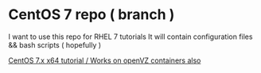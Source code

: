 CentOS 7 repo ( branch )
==================================

I want to use this repo for RHEL 7 tutorials
It will contain configuration files && bash scripts ( hopefully )


[CentOS 7.x x64 tutorial / Works on openVZ containers also](https://github.com/cybernet/linux/blob/centos7/tutorials/CentOS7)
